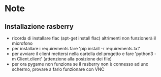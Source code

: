 # Note

## Installazione rasberry
* ricorda di installare flac (apt-get install flac) altrimenti non funzionerà il microfono
* per installare i requirements fare 'pip install -r requirements.txt'
* per avviare il client mettersi nella cartella del progetto e fare 'python3 -m Client.client' (attenzione alla posizione dei file)
* per ora pygame non funziona se il rasberry non è connesso ad uno schermo, provare a farlo funzionare con VNC